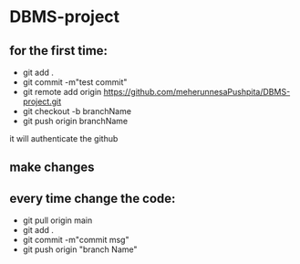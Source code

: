# DBMS-project


## for the first time: 
* git add .
* git commit -m"test commit"
* git remote add origin https://github.com/meherunnesaPushpita/DBMS-project.git
* git checkout -b branchName
* git push origin branchName

it will authenticate the github

## make changes 


## every time change the code:
* git pull origin main
* git add .
* git commit -m"commit msg"
* git push origin "branch Name"
